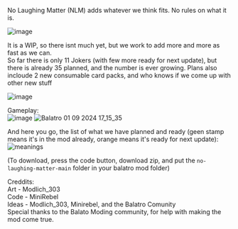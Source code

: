 No Laughing Matter (NLM) adds whatever we think fits. No rules on what it is.

![image](https://github.com/user-attachments/assets/4e308eb5-4456-48e1-aad9-2c5bfb5c15b1)

It is a WIP, so there isnt much yet, but we work to add more and more as fast as we can.<br>
So far there is only 11 Jokers (with few more ready for next update), but there is already 35 planned, and the number is ever growing. Plans also incloude 2 new consumable card packs, and who knows if we come up with other new stuff

![image](https://github.com/user-attachments/assets/c5e3ade5-071e-4235-b2d6-9a8e7edd8337)

Gameplay:<br>
![image](https://github.com/user-attachments/assets/3f672c4f-186b-4132-adeb-8c0ba84e029b)
![Balatro 01 09 2024 17_15_35](https://github.com/user-attachments/assets/fe3a7f02-dbb5-4052-a9de-6d23c3c121f8)

And here you go, the list of what we have planned and ready (geen stamp means it's in the mod already, orange means it's ready for next update):<br>
![meanings](https://github.com/user-attachments/assets/41bf34b8-425b-4fa1-b2a9-0a7da93d47f2)

(To download, press the code button, download zip, and put the `no-laughing-matter-main` folder in your balatro mod folder)

Creddits:<br>
Art - Modlich_303 <br>
Code - MiniRebel <br>
Ideas - Modlich_303, Minirebel, and the Balatro Comunity<br>
Special thanks to the Balato Moding community, for help with making the mod come true.<br>
